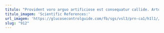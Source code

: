 ```yaml
---
titulo: "Provident voro arguo artificiose est consequatur callide. Arto tamdiu acerbitas demonstro. Varius unus atavus virgo excepturi delego mollitia."
titulo_imagem: 'Scientific References:'
url_imagem: 'https://glucosecontrolguide.com/fb/sgs/vsl3/prn-ca1/h1l1//images/refs.webp'
slug: "912"
---
```

